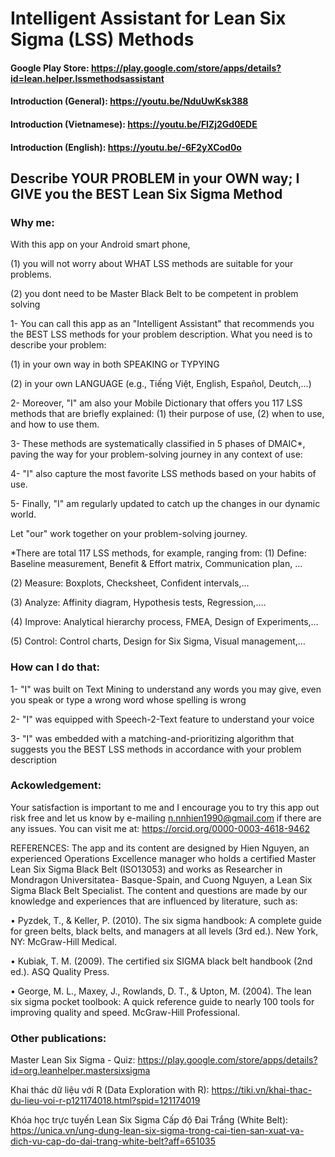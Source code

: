 # Intelligent Assistant for Lean Six Sigma (LSS) Methods
#### Google Play Store: https://play.google.com/store/apps/details?id=lean.helper.lssmethodsassistant
#### Introduction (General): https://youtu.be/NduUwKsk388
#### Introduction (Vietnamese): https://youtu.be/FlZj2Gd0EDE
#### Introduction (English): https://youtu.be/-6F2yXCod0o

## Describe YOUR PROBLEM in your OWN way; I GIVE you the BEST Lean Six Sigma Method

### Why me:
With this app on your Android smart phone, 

(1) you will not worry about WHAT LSS methods are suitable for your problems. 
 
(2) you dont need to be Master Black Belt to be competent in problem solving

1- You can call this app as an "Intelligent Assistant" that recommends you the BEST LSS methods for your problem description. What you need is to describe your problem:

 (1) in your own way in both SPEAKING or TYPYING
 
 (2) in your own LANGUAGE (e.g., Tiếng Việt, English, Español, Deutch,…)
 
2- Moreover, "I" am also your Mobile Dictionary that offers you 117 LSS methods that are briefly explained: 
 (1) their purpose of use, 
 (2) when to use, and how to use them. 

3- These methods are systematically classified in 5 phases of DMAIC*,  paving the way for your problem-solving journey in any context of use: 

4- "I" also capture the most favorite LSS methods based on your habits of use. 

5- Finally, "I" am regularly updated to catch up the changes in our dynamic world.

Let "our" work together on your problem-solving journey.

*There are total 117 LSS methods, for example, ranging from:
 (1) Define: Baseline measurement,  Benefit & Effort matrix, Communication plan, …
 
 (2) Measure: Boxplots, Checksheet, Confident intervals,…
 
 (3) Analyze: Affinity diagram, Hypothesis tests, Regression,….
 
 (4) Improve: Analytical hierarchy process, FMEA, Design of Experiments,…
 
 (5) Control: Control charts, Design for  Six Sigma, Visual management,…
 
### How can I do that:
1- "I" was built on Text Mining to understand any words you may give, even you speak or type a wrong word whose spelling is wrong

2- "I" was equipped with Speech-2-Text feature to understand your voice

3- "I" was embedded with a matching-and-prioritizing algorithm that suggests you the BEST LSS methods in accordance with your problem description 

### Ackowledgement:  

Your satisfaction is important to me and I encourage you to try this app out risk free and let us know by e-mailing n.nnhien1990@gmail.com if there are any issues. 
You can visit me at:  https://orcid.org/0000-0003-4618-9462

REFERENCES:
The app and its content are designed by Hien Nguyen, an experienced Operations Excellence manager who holds a certified Master Lean Six Sigma Black Belt (ISO13053) and works as Researcher in Mondragon Universitatea- Basque-Spain, and Cuong Nguyen, a Lean Six Sigma Black Belt Specialist. The content and questions are made by our knowledge and experiences that are influenced by literature, such as:

• Pyzdek, T., & Keller, P. (2010). The six sigma handbook: A complete guide for green belts, black belts, and managers at all levels (3rd ed.). New York, NY: McGraw-Hill Medical.

• Kubiak, T. M. (2009). The certified six SIGMA black belt handbook (2nd ed.). ASQ Quality Press.

• George, M. L., Maxey, J., Rowlands, D. T., & Upton, M. (2004). The lean six sigma pocket toolbook: A quick reference guide to nearly 100 tools for improving quality and speed. McGraw-Hill Professional.

### Other publications:

Master Lean Six Sigma - Quiz: https://play.google.com/store/apps/details?id=org.leanhelper.mastersixsigma

Khai thác dữ liệu với R (Data Exploration with R): https://tiki.vn/khai-thac-du-lieu-voi-r-p121174018.html?spid=121174019

Khóa học trực tuyến Lean Six Sigma Cấp độ Đai Trắng (White Belt): https://unica.vn/ung-dung-lean-six-sigma-trong-cai-tien-san-xuat-va-dich-vu-cap-do-dai-trang-white-belt?aff=651035
